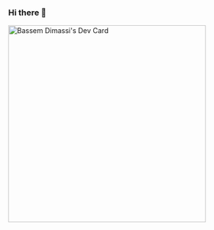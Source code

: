 ### Hi there 👋
<a href="https://app.daily.dev/dimassibassem"><img src="https://github.com/rebelchris/dimassibassem/blob/master/devcard.svg" width="400" alt="Bassem Dimassi's Dev Card"/></a>

<!--
**dimassibassem/dimassibassem** is a ✨ _special_ ✨ repository because its `README.md` (this file) appears on your GitHub profile.

Here are some ideas to get you started:

- 🔭 I’m currently working on ...
- 🌱 I’m currently learning ...
- 👯 I’m looking to collaborate on ...
- 🤔 I’m looking for help with ...
- 💬 Ask me about ...
- 📫 How to reach me: ...
- 😄 Pronouns: ...
- ⚡ Fun fact: ...
-->
